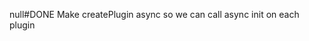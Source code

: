 null#DONE Make createPlugin async so we can call async init on each plugin
<!--
order:-290
completed:2024-10-30T22:40:03-04:00
archived:true
archivedAt:2024-10-30T22:40:03-04:00
originalPath:lib/plugins/plugin-manager.js
originalLine:137
-->



